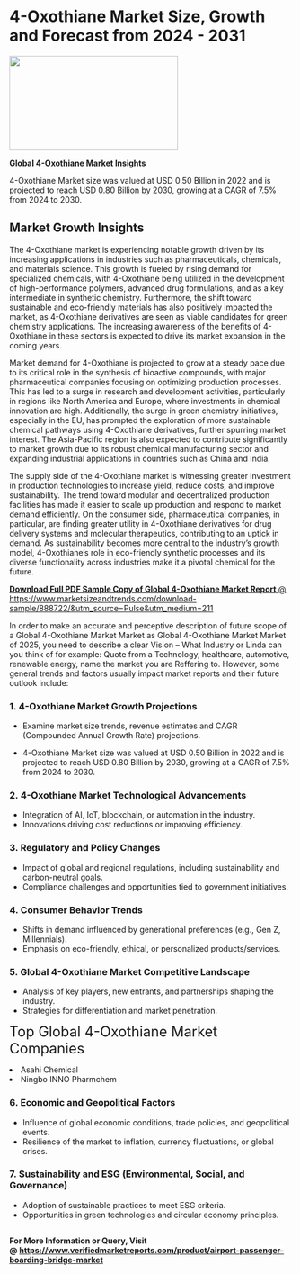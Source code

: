 <H1>4-Oxothiane Market Size, Growth and Forecast from 2024 - 2031</H1><img class="aligncenter size-medium wp-image-584254" src="https://thirdeyenews.in/wp-content/uploads/2024/09/Global-Market-Research-300x168.jpeg" alt="" width="300" height="168" /><p><strong>Global&nbsp;<a href="https://www.marketsizeandtrends.com/download-sample/888722/&amp;utm_source=Pulse&amp;utm_medium=211">4-Oxothiane Market</a> Insights</strong></p><p>4-Oxothiane Market size was valued at USD 0.50 Billion in 2022 and is projected to reach USD 0.80 Billion by 2030, growing at a CAGR of 7.5% from 2024 to 2030.</p><p><h2>Market Growth Insights</h2> <p>The 4-Oxothiane market is experiencing notable growth driven by its increasing applications in industries such as pharmaceuticals, chemicals, and materials science. This growth is fueled by rising demand for specialized chemicals, with 4-Oxothiane being utilized in the development of high-performance polymers, advanced drug formulations, and as a key intermediate in synthetic chemistry. Furthermore, the shift toward sustainable and eco-friendly materials has also positively impacted the market, as 4-Oxothiane derivatives are seen as viable candidates for green chemistry applications. The increasing awareness of the benefits of 4-Oxothiane in these sectors is expected to drive its market expansion in the coming years.</p> <p><a href="#"></a></p> <p>Market demand for 4-Oxothiane is projected to grow at a steady pace due to its critical role in the synthesis of bioactive compounds, with major pharmaceutical companies focusing on optimizing production processes. This has led to a surge in research and development activities, particularly in regions like North America and Europe, where investments in chemical innovation are high. Additionally, the surge in green chemistry initiatives, especially in the EU, has prompted the exploration of more sustainable chemical pathways using 4-Oxothiane derivatives, further spurring market interest. The Asia-Pacific region is also expected to contribute significantly to market growth due to its robust chemical manufacturing sector and expanding industrial applications in countries such as China and India.</p> <p>The supply side of the 4-Oxothiane market is witnessing greater investment in production technologies to increase yield, reduce costs, and improve sustainability. The trend toward modular and decentralized production facilities has made it easier to scale up production and respond to market demand efficiently. On the consumer side, pharmaceutical companies, in particular, are finding greater utility in 4-Oxothiane derivatives for drug delivery systems and molecular therapeutics, contributing to an uptick in demand. As sustainability becomes more central to the industry’s growth model, 4-Oxothiane’s role in eco-friendly synthetic processes and its diverse functionality across industries make it a pivotal chemical for the future.</p> <p><a href="#"></p><p><span class=""><strong>Download Full PDF Sample Copy of Global 4-Oxothiane Market Report</strong> @ <a href="https://www.marketsizeandtrends.com/download-sample/888722/&amp;utm_source=Pulse&amp;utm_medium=211" target="_blank">https://www.marketsizeandtrends.com/download-sample/888722/&amp;utm_source=Pulse&amp;utm_medium=211</a></span></p><p>In order to make an accurate and perceptive description of future scope of a Global&nbsp;4-Oxothiane Market Market as Global&nbsp;4-Oxothiane Market Market of 2025, you need to describe a clear Vision &ndash; What Industry or Linda can you think of for example: Quote from a Technology, healthcare, automotive, renewable energy, name the market you are Reffering to. However, some general trends and factors usually impact market reports and their future outlook include:</p><h3>1.&nbsp;<strong>4-Oxothiane Market Growth Projections</strong></h3><ul><li>Examine market size trends, revenue estimates and CAGR (Compounded Annual Growth Rate) projections.</li><li><p>4-Oxothiane Market size was valued at USD 0.50 Billion in 2022 and is projected to reach USD 0.80 Billion by 2030, growing at a CAGR of 7.5% from 2024 to 2030.</p></li></ul><h3>2.&nbsp;<strong>4-Oxothiane Market Technological Advancements</strong></h3><ul><li>Integration of AI, IoT, blockchain, or automation in the industry.</li><li>Innovations driving cost reductions or improving efficiency.</li></ul><h3>3.&nbsp;<strong>Regulatory and Policy Changes</strong></h3><ul><li>Impact of global and regional regulations, including sustainability and carbon-neutral goals.</li><li>Compliance challenges and opportunities tied to government initiatives.</li></ul><h3>4.&nbsp;<strong>Consumer Behavior Trends</strong></h3><ul><li>Shifts in demand influenced by generational preferences (e.g., Gen Z, Millennials).</li><li>Emphasis on eco-friendly, ethical, or personalized products/services.</li></ul><h3>5.&nbsp;<strong>Global 4-Oxothiane Market Competitive Landscape</strong></h3><ul><li>Analysis of key players, new entrants, and partnerships shaping the industry.</li><li>Strategies for differentiation and market penetration.</li></ul><p data-pm-slice="1 1 []"><span style="color: inherit; font-family: inherit; font-size: 25px;">Top Global 4-Oxothiane Market Companies</span></p><div class="" data-test-id=""><p><li>Asahi Chemical</li><li> Ningbo INNO Pharmchem</li></p></div><h3>6.&nbsp;<strong>Economic and Geopolitical Factors</strong></h3><ul><li>Influence of global economic conditions, trade policies, and geopolitical events.</li><li>Resilience of the market to inflation, currency fluctuations, or global crises.</li></ul><h3>7.&nbsp;<strong>Sustainability and ESG (Environmental, Social, and Governance)</strong></h3><ul><li>Adoption of sustainable practices to meet ESG criteria.</li><li>Opportunities in green technologies and circular economy principles.</li></ul><h2><strong style="font-size: 14px;">For More Information or Query, Visit @&nbsp;</strong><a style="background-color: #ffffff; font-size: 14px;" href="https://www.marketsizeandtrends.com/report/4-oxothiane-market/" target="_blank">https://www.verifiedmarketreports.com/product/airport-passenger-boarding-bridge-market</a></h2>
